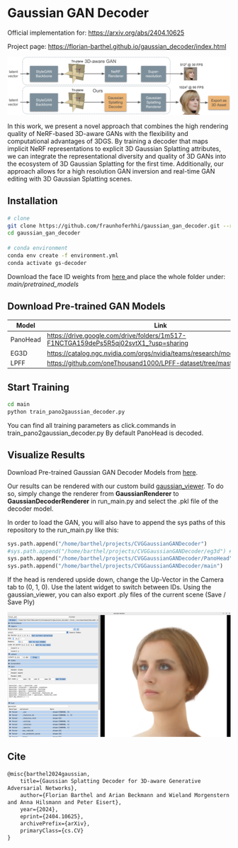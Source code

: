 # Gaussian GAN Decoder


Official implementation for: https://arxiv.org/abs/2404.10625

Project page: https://florian-barthel.github.io/gaussian_decoder/index.html

<img src="readme_files/teaser.png" style="width: 700px;">

In this work, we present a novel approach that combines the high rendering quality of NeRF-based 3D-aware GANs with the 
flexibility and computational advantages of 3DGS. By training a decoder that maps implicit NeRF representations to 
explicit 3D Gaussian Splatting attributes, we can integrate the representational diversity and quality of 3D GANs into 
the ecosystem of 3D Gaussian Splatting for the first time. Additionally, our approach allows for a high resolution GAN 
inversion and real-time GAN editing with 3D Gaussian Splatting scenes.

## Installation

```bash
# clone
git clone https://github.com/fraunhoferhhi/gaussian_gan_decoder.git --recursive
cd gaussian_gan_decoder

# conda environment
conda env create -f environment.yml
conda activate gs-decoder
```
Download the face ID weights from [here ](https://drive.google.com/drive/folders/10nDj1GknLHFD6aBj7mxfS08QW5Azbg3T?usp=sharing)
and place the whole folder under: _main/pretrained_models_
## Download Pre-trained GAN Models


| Model    | Link                                                                                  | Target Path            |
|----------|---------------------------------------------------------------------------------------|------------------------|
| PanoHead | https://drive.google.com/drive/folders/1m517-F1NCTGA159dePs5R5qj02svtX1_?usp=sharing  | PanoHead/models/       |
| EG3D     | https://catalog.ngc.nvidia.com/orgs/nvidia/teams/research/models/eg3d/files           | eg3d/checkpoints/      |
| LPFF     | https://github.com/oneThousand1000/LPFF-dataset/tree/master/networks                  | eg3d/checkpoints_lpff/ |

## Start Training

```bash
cd main
python train_pano2gaussian_decoder.py
```

You can find all training parameters as click.commands in train_pano2gaussian_decoder.py By default PanoHead is decoded.

## Visualize Results
Download Pre-trained Gaussian GAN Decoder Models from [here](https://drive.google.com/drive/folders/1VPKdnHokjARTGpqrg98X6SXD3YZRMWjo?usp=drive_link).

Our results can be rendered with our custom build 
[gaussian_viewer](https://github.com/Florian-Barthel/gaussian_viewer).
To do so, simply change the renderer from **GaussianRenderer** to **GaussianDecoderRenderer** in run_main.py and select 
the .pkl file of the decoder model.

In order to load the GAN, you will also have to append the sys paths of this repository to the run_main.py like this:

```python
sys.path.append("/home/barthel/projects/CVGGaussianGANDecoder")
#sys.path.append("/home/barthel/projects/CVGGaussianGANDecoder/eg3d") # switch between EG3D and PanoHead
sys.path.append("/home/barthel/projects/CVGGaussianGANDecoder/PanoHead")
sys.path.append("/home/barthel/projects/CVGGaussianGANDecoder/main")
```

If the head is rendered upside down, change the Up-Vector in the Camera tab to (0, 1, 0). Use the latent widget to 
switch between IDs. Using the gaussian_viewer, you can also export .ply files of the current scene (Save / Save Ply)

<img src="readme_files/example_gui.png" style="width: 600px">

## Cite
```text
@misc{barthel2024gaussian,
    title={Gaussian Splatting Decoder for 3D-aware Generative Adversarial Networks}, 
    author={Florian Barthel and Arian Beckmann and Wieland Morgenstern and Anna Hilsmann and Peter Eisert},
    year={2024},
    eprint={2404.10625},
    archivePrefix={arXiv},
    primaryClass={cs.CV}
}
```
